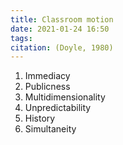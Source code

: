 ```yaml
---
title: Classroom motion
date: 2021-01-24 16:50
tags: 
citation: (Doyle, 1980)
---
```

1. Immediacy
2. Publicness
3. Multidimensionality
4. Unpredictability
5. History
6. Simultaneity
